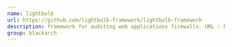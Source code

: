 ```yaml
---
name: lightbulb
url: https://github.com/lightbulb-framework/lightbulb-framework
description: framework for auditing web applications firewalls. URL : https://github.com/lightbulb-framework/lightbulb-framework Groups : blackarch blackarch-webapp blackarch-scanner
group: blackarch
---
```

